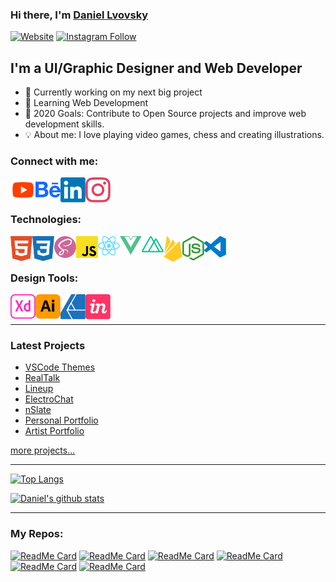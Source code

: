 ### Hi there, I'm [Daniel Lvovsky][website]

[![Website](https://img.shields.io/website?label=daniellvovsky.com&style=for-the-badge&url=https://daniellvovsky.com/&logo=netlify&color=00C7B7)](https://dansky3d.netlify.app/)
[![Instagram Follow](https://img.shields.io/badge/instagram-Follow-E4405F?style=for-the-badge&logo=instagram)](https://www.instagram.com/dansky3d/)

## I'm a UI/Graphic Designer and Web Developer

- 🎯 Currently working on my next big project
- 🎯 Learning Web Development
- 🎯 2020 Goals: Contribute to Open Source projects and improve web development skills.
- 💡 About me: I love playing video games, chess and creating illustrations.

### Connect with me:
[<img align="left" alt="Youtube | Youtube" width="40px" src="https://github.com/DanielLvovsky/daniellvovsky/blob/master/icons/youtube.svg" />][youtube]
[<img align="left" alt="Behance | Behance" width="40px" src="https://github.com/DanielLvovsky/daniellvovsky/blob/master/icons/behance.svg" />][behance]
[<img align="left" alt="Linkedin | LinkedIn" width="40px" src="https://github.com/DanielLvovsky/daniellvovsky/blob/master/icons/linkedin.svg" />][linkedin]
[<img align="left" alt="Instagram | Instagram" width="40px" src="https://github.com/DanielLvovsky/daniellvovsky/blob/master/icons/instagram.svg" />][instagram]
<br />
<br />

### Technologies:


[<img align="left" alt="HTML5" width="35px" src="https://github.com/DanielLvovsky/daniellvovsky/blob/master/icons/html5.svg" />][website]
[<img align="left" alt="CSS3" width="35px" src="https://github.com/DanielLvovsky/daniellvovsky/blob/master/icons/css3.svg" />][website]
[<img align="left" alt="SCSS" width="35px" src="https://github.com/DanielLvovsky/daniellvovsky/blob/master/icons/sass.svg" />][website]
[<img align="left" alt="JavaScript" width="35px" src="https://github.com/DanielLvovsky/daniellvovsky/blob/master/icons/javascript.svg" />][website]
[<img align="left" alt="React" width="35px" src="https://github.com/DanielLvovsky/daniellvovsky/blob/master/icons/react.svg" />][website]
[<img align="left" alt="GitHub" width="35px" src="https://github.com/DanielLvovsky/daniellvovsky/blob/master/icons/vue-dot-js.svg" />][website]
[<img align="left" alt="GitHub" width="35px" src="https://github.com/DanielLvovsky/daniellvovsky/blob/master/icons/nuxt-dot-js.svg" />][website]
[<img align="left" alt="Firebase" width="30px" src="https://github.com/DanielLvovsky/daniellvovsky/blob/master/icons/firebase.svg" />][website]
[<img align="left" alt="Node.js" width="35px" src="https://github.com/DanielLvovsky/daniellvovsky/blob/master/icons/node-dot-js.svg" />][website]
[<img align="left" alt="Visual Studio Code" width="35px" src="https://github.com/DanielLvovsky/daniellvovsky/blob/master/icons/visualstudiocode.svg" />][website]
<br />
<br />

### Design Tools:

[<img align="left" alt="Adobe XD" width="40px" src="https://github.com/DanielLvovsky/daniellvovsky/blob/master/icons/adobexd.svg" />][website]
[<img align="left" alt="Adobe Illustrator" width="40px" src="https://github.com/DanielLvovsky/daniellvovsky/blob/master/icons/adobeillustrator.svg" />][website]
[<img align="left" alt="Affinity Designer" width="40px" src="https://github.com/DanielLvovsky/daniellvovsky/blob/master/icons/affinitydesigner.svg" />][website]
[<img align="left" alt="Invision Studio" width="40px" src="https://github.com/DanielLvovsky/daniellvovsky/blob/master/icons/invision.svg" />][website]

<br />
<br />

---

### Latest Projects 

<!-- Project:START -->
- [VSCode Themes](https://vscodethemes.netlify.app/)
- [RealTalk](https://real-talk.netlify.app/login)
- [Lineup](https://line-up.vercel.app/)
- [ElectroChat](https://electrochat.netlify.app/)
- [nSlate](https://newslate.netlify.app/login)
- [Personal Portfolio](https://daniellvovsky.com/)
- [Artist Portfolio](https://steftheartist.netlify.app/)
<!-- Project:END -->

[more projects...](https://github.com/DanielLvovsky?tab=repositories)

---

[![Top Langs](https://github-readme-stats.vercel.app/api/top-langs/?username=DanielLvovsky&theme=nord&layout=compact)](https://github.com/DanielLvovsky)





[![Daniel's github stats](https://github-readme-stats.vercel.app/api?username=DanielLvovsky&theme=nord&show_icons=true)](https://github.com/DanielLvovsky)



---
### My Repos:

[![ReadMe Card](https://github-readme-stats.vercel.app/api/pin/?username=DanielLvovsky&repo=electrochat&theme=nord)](https://github.com/DanielLvovsky/electrochat)
[![ReadMe Card](https://github-readme-stats.vercel.app/api/pin/?username=DanielLvovsky&repo=StefTheArtist&theme=nord)](https://github.com/DanielLvovsky/StefTheArtist)
[![ReadMe Card](https://github-readme-stats.vercel.app/api/pin/?username=DanielLvovsky&repo=DIAL&theme=nord)](https://github.com/DanielLvovsky/DIAL)
[![ReadMe Card](https://github-readme-stats.vercel.app/api/pin/?username=DanielLvovsky&repo=Listify&theme=nord)](https://github.com/DanielLvovsky/Listify)
[![ReadMe Card](https://github-readme-stats.vercel.app/api/pin/?username=DanielLvovsky&repo=QuickUnsplash&theme=nord)](https://github.com/DanielLvovsky/QuickUnsplash)
[![ReadMe Card](https://github-readme-stats.vercel.app/api/pin/?username=DanielLvovsky&repo=nSlate&theme=nord)](https://github.com/DanielLvovsky/nSlate)

[twitch]: https://www.twitch.tv/zyb0_
[website]: https://daniellvovsky.com
[spotify]: https://open.spotify.com/playlist/0Vc9v8CbKciq75y2x7dMP5
[extension]: https://chrome.google.com/webstore/detail/new-tab-dial/jhcadhkfandbknkhibmfojeibbgjehmn?hl=en&authuser=0
[behance]: https://www.behance.net/daniel_lvovsky
[youtube]: https://www.youtube.com/channel/UC2b9MA7P_yaopMSdBT89iqQ
[instagram]: https://instagram.com/dansky3d
[linkedin]: https://linkedin.com/in/daniel-lvovsky-b68614183
[webdevplaylist]: https://daniellvovsky.com/
[jsplaylist]: https://www.youtube.com/playlist?list=PLkwxH9e_vrALRJKu7wfXby3MKeflhTu6B
[cssplaylist]: https://www.youtube.com/playlist?list=PLkwxH9e_vrALSdvZuEh6gqQdmDoDIoqz4
[reactplaylist]: https://www.youtube.com/playlist?list=PLkwxH9e_vrAK4TdffpxKY3QGyHCpxFcQ0
